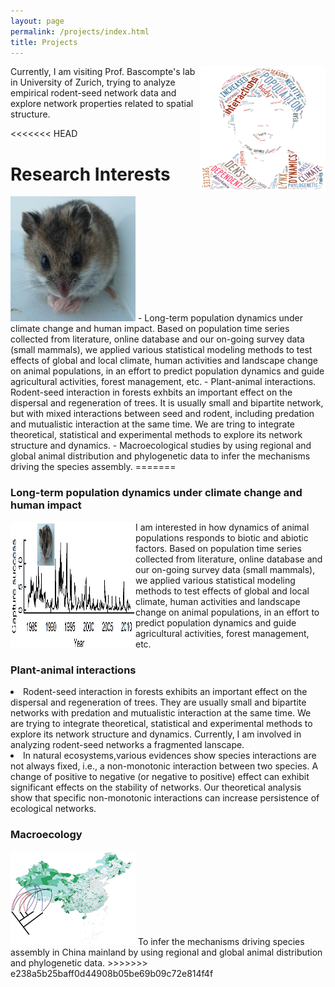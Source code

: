 ```yaml
---
layout: page
permalink: /projects/index.html
title: Projects
---
```

<p>
<img src="/images/academic_cloud.png" align="right" width="200" height="200">
Currently, I am visiting Prof. Bascompte's lab in University of Zurich, trying to analyze empirical rodent-seed network data and explore network properties related to spatial structure.
</p>

<<<<<<< HEAD
# Research Interests
<img src="/images/Chuan_chinese striped hamster.jpg" class="floatpic" width="200" height="200">
- Long-term population dynamics under climate change and human impact. Based on population time series collected from literature, online database and our on-going survey data (small mammals), we applied various statistical modeling methods to test effects of global and local climate, human activities and landscape change on animal populations, in an effort to predict population dynamics and guide agricultural activities, forest management, etc.
- Plant-animal interactions. Rodent-seed interaction in forests exhbits an important effect on the dispersal and regeneration of trees. It is usually small and bipartite network, but with mixed interactions between seed and rodent, including predation and mutualistic interaction at the same time. We are tring to integrate theoretical, statistical and experimental methods to explore its network structure and dynamics.
- Macroecological studies by using regional and global animal distribution and phylogenetic data to infer the mechanisms driving the species assembly. 
=======

<h3>Long-term population dynamics under climate change and human impact</h3>
<p>
<img src="/images/hamster.png" align="left" width="200" height="200">
I am interested in how dynamics of animal populations responds to biotic and abiotic factors. Based on population time series collected from literature, online database and our on-going survey data (small mammals), we applied various statistical modeling methods to test effects of global and local climate, human activities and landscape change on animal populations, in an effort to predict population dynamics and guide agricultural activities, forest management, etc.</p>

<h3>Plant-animal interactions</h3>
<p>
<li>Rodent-seed interaction in forests exhibits an important effect on the dispersal and regeneration of trees. They are usually small and bipartite networks with predation and mutualistic interaction at the same time. We are trying to integrate theoretical, statistical and experimental methods to explore its network structure and dynamics. Currently, I am involved in analyzing rodent-seed networks a fragmented lanscape.</li>
<li>In natural ecosystems,various evidences show species interactions are not always fixed, i.e., a non-monotonic interaction between two species. A change of positive to negative (or negative to positive) effect can exhibit significant effects on the stability of networks. Our theoretical analysis show that specific non-monotonic interactions can increase persistence of ecological networks.</li>
</p>

<h3>Macroecology</h3>
<img src="/images/marcoecology_copy.png" class="floatpic" width="200" height="151">
To infer the mechanisms driving species assembly in China mainland by using regional and global animal distribution and phylogenetic data. 
>>>>>>> e238a5b25baff0d44908b05be69b09c72e814f4f

